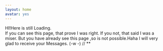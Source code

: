 ```yaml
---
layout: home
avatar: yes
---
```


HI!Here is still Loading.         
If you can see this page, that prove I was right.
If you not, that said I was a miser.
But you have already see this page ,so is not possible.Haha
I will very glad to receive your Messages. (-w -) // **

[about]: http://chenhongbiao.github.com/cn/about/